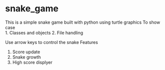 # snake_game
This is a simple snake game built with python using turtle graphics
To show case  
           1. Classes and objects
           2. File handling

           
Use arrow keys to control the snake
Features
 1. Score update
 2. Snake growth
 3. High score displyer
